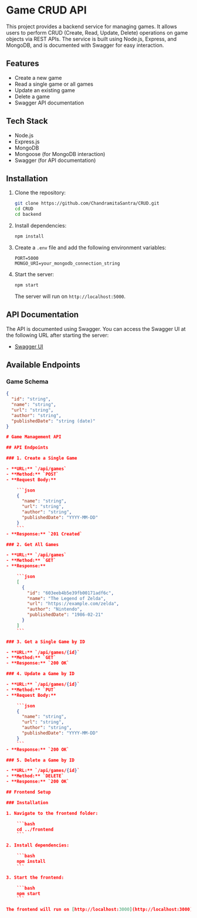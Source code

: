 # Game CRUD API

This project provides a backend service for managing games. It allows users to perform CRUD (Create, Read, Update, Delete) operations on game objects via REST APIs. The service is built using Node.js, Express, and MongoDB, and is documented with Swagger for easy interaction.

## Features

- Create a new game
- Read a single game or all games
- Update an existing game
- Delete a game
- Swagger API documentation

## Tech Stack

- Node.js
- Express.js
- MongoDB
- Mongoose (for MongoDB interaction)
- Swagger (for API documentation)

## Installation

1. Clone the repository:

    ```bash
    git clone https://github.com/ChandramitaSantra/CRUD.git
    cd CRUD
    cd backend
    ```

2. Install dependencies:

    ```bash
    npm install
    ```

3. Create a `.env` file and add the following environment variables:

    ```
    PORT=5000
    MONGO_URI=your_mongodb_connection_string
    ```

4. Start the server:

    ```bash
    npm start
    ```

    The server will run on `http://localhost:5000`.

## API Documentation

The API is documented using Swagger. You can access the Swagger UI at the following URL after starting the server:

- [Swagger UI](http://localhost:5000/api-docs)

## Available Endpoints

### Game Schema

```json
{
  "id": "string",
  "name": "string",
  "url": "string",
  "author": "string",
  "publishedDate": "string (date)"
}

# Game Management API

## API Endpoints

### 1. Create a Single Game

- **URL:** `/api/games`
- **Method:** `POST`
- **Request Body:**

    ```json
    {
      "name": "string",
      "url": "string",
      "author": "string",
      "publishedDate": "YYYY-MM-DD"
    }
    ```
- **Response:** `201 Created`

### 2. Get All Games

- **URL:** `/api/games`
- **Method:** `GET`
- **Response:**

    ```json
    [
      {
        "id": "603eeb4b5e39fb00171adf6c",
        "name": "The Legend of Zelda",
        "url": "https://example.com/zelda",
        "author": "Nintendo",
        "publishedDate": "1986-02-21"
      }
    ]
    ```

### 3. Get a Single Game by ID

- **URL:** `/api/games/{id}`
- **Method:** `GET`
- **Response:** `200 OK`

### 4. Update a Game by ID

- **URL:** `/api/games/{id}`
- **Method:** `PUT`
- **Request Body:**

    ```json
    {
      "name": "string",
      "url": "string",
      "author": "string",
      "publishedDate": "YYYY-MM-DD"
    }
    ```
- **Response:** `200 OK`

### 5. Delete a Game by ID

- **URL:** `/api/games/{id}`
- **Method:** `DELETE`
- **Response:** `200 OK`

## Frontend Setup

### Installation

1. Navigate to the frontend folder:

    ```bash
    cd ../frontend
    ```

2. Install dependencies:

    ```bash
    npm install
    ```

3. Start the frontend:

    ```bash
    npm start
    ```

The frontend will run on [http://localhost:3000](http://localhost:3000)

